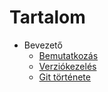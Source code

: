 # Tartalom

- Bevezető
  - [Bemutatkozás](intro/1_introduction.md)
  - [Verziókezelés](intro/2_versioning.md)
  - [Git története](intro/3_history.md)
